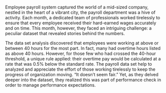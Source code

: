 Employee payroll system captured the world of a mid-sized company, nestled in the heart of a vibrant city, the payroll department was a hive of activity. Each month, a dedicated team of professionals worked tirelessly to ensure that every employee received their hard-earned wages accurately and on time. This month, however, they faced an intriguing challenge: a peculiar dataset that revealed stories behind the numbers.

The data  set analysis discovered that employees were working  at above or between 40 hours for the most part. In fact, many had overtime hours listed as above 40 hours. However, for those few who had crossed the 40-hour threshold, a unique rule applied: their overtime pay would be calculated at a rate that was 0.5% below the standard rate.
The payroll data set help to analyzed and appreciate the effort of those working tirelessly to keep the progress of organization moving. “It doesn’t seem fair.” Yet, as they delved deeper into the dataset, they realized this was part of performance check in order to manage performance expectations.
